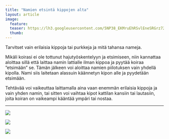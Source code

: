 ```yaml
---
title: "Namien etsintä kippojen alta"
layout: article
image:
  feature:
  teaser: https://lh3.googleusercontent.com/5NP38_EKMruEhRSvlEneSRGrz72ETMwBwoiSZFA7AoQ=w245
  thumb:
---
```


Tarvitset vain erilaisia kippoja tai purkkeja ja mitä tahansa nameja.

Mikäli koirasi ei ole tottunut hajutyöskentelyyn ja etsimiseen, niin kannattaa aloittaa sillä että laittaa namin lattialle ilman kippoa ja pyytää koiraa ”etsimään” se. Tämän jälkeen voi aloittaa namien piilotuksen vain yhdellä kipolla. Nami siis laitetaan alassuin käännetyn kipon alle ja pyydetään etsimään.

Tehtävää voi vaikeuttaa laittamalla aina vaan enemmän erilaisia kippoja ja vain yhden namin, tai sitten voi vaihtaa kipot kattilan kansiin tai lautasiin, joita koiran on vaikeampi kääntää ympäri tai nostaa.

---

![](https://lh3.googleusercontent.com/ke-f2cvLPNfsHJOfUP1z32LCWFibyB2uuZWEdsIvX9s=w800)

![](https://lh3.googleusercontent.com/FY4qHYCusHlhsZNEISNwhPTV9nhtsEdPTtS4on2WAT4=w800)

![](https://lh3.googleusercontent.com/4IPG3Y0AHVGAKxbYUItYdv1FgVn4QmFmheOErm8oCf4=w800)
